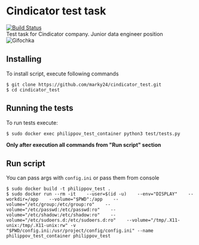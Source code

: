 # Cindicator test task

[![Build Status](https://travis-ci.com/marky24/cindicator_test.svg?branch=main)](https://travis-ci.com/github/marky24/cindicator_test)  
Test task for Cindicator company. Junior data engineer position  
![Gifochka](https://media.giphy.com/media/zk58NdoX6xZfLdR8kI/giphy.gif)
## Installing
To install script, execute following commands
```
$ git clone https://github.com/marky24/cindicator_test.git  
$ cd cindicator_test
```
## Running the tests
To run tests execute:
```
$ sudo docker exec philippov_test_container python3 test/tests.py

```
**Only after execution all commands from "Run script" section**
## Run script
You can pass args with `config.ini` or pass them from console
```
$ sudo docker build -t philippov_test .  
$ sudo docker run --rm -it    --user=$(id -u)    --env="DISPLAY"    --workdir=/app    --volume="$PWD":/app    --volume="/etc/group:/etc/group:ro"    --volume="/etc/passwd:/etc/passwd:ro"    --volume="/etc/shadow:/etc/shadow:ro"    --volume="/etc/sudoers.d:/etc/sudoers.d:ro"    --volume="/tmp/.X11-unix:/tmp/.X11-unix:rw" -v "$PWD/config.ini:/usr/project/config/config.ini" --name philippov_test_container philippov_test  
```
